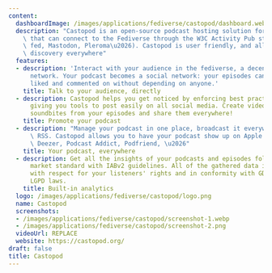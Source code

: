```yaml
---
content:
  dashboardImage: /images/applications/fediverse/castopod/dashboard.webp
  description: "Castopod is an open-source podcast hosting solution for everyone,\
    \ that can connect to the Fediverse through the W3C Activity Pub standard (Pixel\
    \ fed, Mastodon, Pleroma\u2026). Castopod is user friendly, and allows for easy\
    \ discovery everywhere"
  features:
  - description: 'Interact with your audience in the fediverse, a decentralized social
      network. Your podcast becomes a social network: your episodes can be shared,
      liked and commented on without depending on anyone.'
    title: Talk to your audience, directly
  - description: Castopod helps you get noticed by enforcing best practices and by
      giving you tools to post easily on all social media. Create video clips and
      soundbites from your episodes and share them everywhere!
    title: Promote your podcast
  - description: "Manage your podcast in one place, broadcast it everywhere using\
      \ RSS. Castopod allows you to have your podcast show up on Apple Podcasts, Spotify,\
      \ Deezer, Podcast Addict, Podfriend, \u2026"
    title: Your podcast, everywhere
  - description: Get all the insights of your podcasts and episodes following the
      market standard with IABv2 guidelines. All of the gathered data is anonymized,
      with respect for your listeners' rights and in conformity with GDPR, CCPA and
      LGPD laws.
    title: Built-in analytics
  logo: /images/applications/fediverse/castopod/logo.png
  name: Castopod
  screenshots:
  - /images/applications/fediverse/castopod/screenshot-1.webp
  - /images/applications/fediverse/castopod/screenshot-2.png
  videoUrl: REPLACE
  website: https://castopod.org/
draft: false
title: Castopod
---
```


